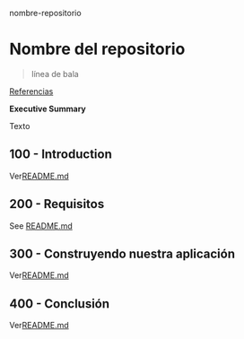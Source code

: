 nombre-repositorio

# Nombre del repositorio

> línea de bala

[Referencias](./REFERENCES.md)

**Executive Summary**

Texto

## 100 - Introduction

Ver[README.md](./100/README.md)

## 200 - Requisitos

See [README.md](./200/README.md)

## 300 - Construyendo nuestra aplicación

Ver[README.md](./300/README.md)

## 400 - Conclusión

Ver[README.md](./400/README.md)
